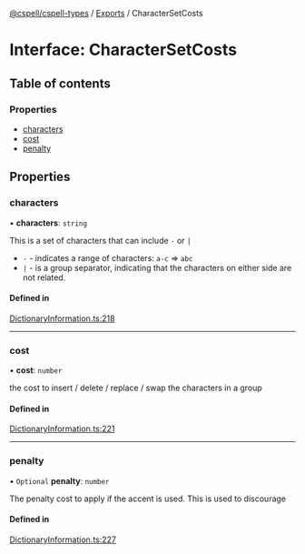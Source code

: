 [@cspell/cspell-types](../README.md) / [Exports](../modules.md) / CharacterSetCosts

# Interface: CharacterSetCosts

## Table of contents

### Properties

- [characters](CharacterSetCosts.md#characters)
- [cost](CharacterSetCosts.md#cost)
- [penalty](CharacterSetCosts.md#penalty)

## Properties

### characters

• **characters**: `string`

This is a set of characters that can include `-` or `|`
- `-` - indicates a range of characters: `a-c` => `abc`
- `|` - is a group separator, indicating that the characters on either side
   are not related.

#### Defined in

[DictionaryInformation.ts:218](https://github.com/streetsidesoftware/cspell/blob/c69f8c4/packages/cspell-types/src/DictionaryInformation.ts#L218)

___

### cost

• **cost**: `number`

the cost to insert / delete / replace / swap the characters in a group

#### Defined in

[DictionaryInformation.ts:221](https://github.com/streetsidesoftware/cspell/blob/c69f8c4/packages/cspell-types/src/DictionaryInformation.ts#L221)

___

### penalty

• `Optional` **penalty**: `number`

The penalty cost to apply if the accent is used.
This is used to discourage

#### Defined in

[DictionaryInformation.ts:227](https://github.com/streetsidesoftware/cspell/blob/c69f8c4/packages/cspell-types/src/DictionaryInformation.ts#L227)

